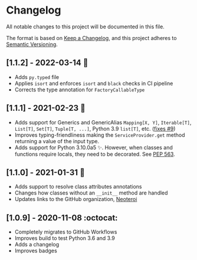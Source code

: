 # Changelog

All notable changes to this project will be documented in this file.

The format is based on [Keep a Changelog](https://keepachangelog.com/en/1.0.0/),
and this project adheres to [Semantic Versioning](https://semver.org/spec/v2.0.0.html).

## [1.1.2] - 2022-03-14 :rabbit:
- Adds `py.typed` file
- Applies `isort` and enforces `isort` and `black` checks in CI pipeline
- Corrects the type annotation for `FactoryCallableType`

## [1.1.1] - 2021-02-23 :cactus:
- Adds support for Generics and GenericAlias `Mapping[X, Y]`, `Iterable[T]`,
  `List[T]`, `Set[T]`, `Tuple[T, ...]`, Python 3.9 `list[T]`, etc. ([fixes
  #9](https://github.com/Neoteroi/rodi/issues/9))
- Improves typing-friendliness making the `ServiceProvider.get` method
  returning a value of the input type.
- Adds support for Python 3.10.0a5 ✨. However, when classes and functions
  require locals, they need to be decorated. See [PEP
  563](https://www.python.org/dev/peps/pep-0563/).

## [1.1.0] - 2021-01-31 :grapes:
- Adds support to resolve class attributes annotations
- Changes how classes without an `__init__` method are handled
- Updates links to the GitHub organization, [Neoteroi](https://github.com/Neoteroi)

## [1.0.9] - 2020-11-08 :octocat:
- Completely migrates to GitHub Workflows
- Improves build to test Python 3.6 and 3.9
- Adds a changelog
- Improves badges
